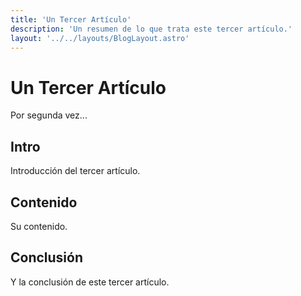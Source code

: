 ```yaml
---
title: 'Un Tercer Artículo'
description: 'Un resumen de lo que trata este tercer artículo.'
layout: '../../layouts/BlogLayout.astro'
---
```


# Un Tercer Artículo

Por segunda vez...

## Intro

Introducción del tercer artículo.

## Contenido

Su contenido.

## Conclusión

Y la conclusión de este tercer artículo.